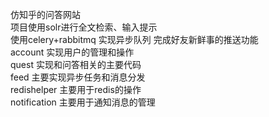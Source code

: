 仿知乎的问答网站  
项目使用solr进行全文检索、输入提示  
使用celery+rabbitmq 实现异步队列 完成好友新鲜事的推送功能  
account 实现用户的管理和操作   
quest 实现和问答相关的主要代码  
feed 主要实现异步任务和消息分发  
redishelper 主要用于redis的操作  
notification 主要用于通知消息的管理   
